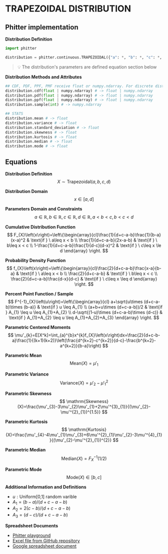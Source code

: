 # TRAPEZOIDAL DISTRIBUTION

## Phitter implementation

**Distribution Definition**

```python
import phitter

distribution = phitter.continuous.TRAPEZOIDAL({"a": *, "b": *, "c": *, "d": *})
```

> 💡 The distribution's parameters are defined equation section below

**Distribution Methods and Attributes**

```python
## CDF, PDF, PPF, PMF receive float or numpy.ndarray. For discrete distributions PMF instead of PDF. Parameters notation are in description of ditribution
distribution.cdf(float | numpy.ndarray) # -> float | numpy.ndarray
distribution.pdf(float | numpy.ndarray) # -> float | numpy.ndarray
distribution.ppf(float | numpy.ndarray) # -> float | numpy.ndarray
distribution.sample(int) # -> numpy.ndarray

## STATS
distribution.mean # -> float
distribution.variance # -> float
distribution.standard_deviation # -> float
distribution.skewness # -> float
distribution.kurtosis # -> float
distribution.median # -> float
distribution.mode # -> float
```

## Equations

**Distribution Definition**
$$ X\sim\mathrm{Trapezoidal}\left(a,b,c,d\right) $$

**Distribution Domain**
$$ x\in\left[a,d\right] $$

**Parameters Domain and Constraints**
$$ a\in\mathbb{R}, b\in\mathbb{R}, c\in\mathbb{R}, d\in\mathbb{R}, a < b < c, b < c <  d $$

**Cumulative Distribution Function**
$$ F_{X}\left(x\right)=\left\{\begin{array}{cl}\frac{1}{d+c-a-b}\frac{1}{b-a}(x-a)^2 & \text{if } \ a\leq x < b \\ \frac{1}{d+c-a-b}(2x-a-b) & \text{if } \ b\leq x < c \\ 1-\frac{1}{d+c-a-b}\frac{1}{d-c}(d-x)^2 & \text{if } \ c\leq x \le d \end{array} \right. $$

**Probability Density Function**
$$ f_{X}\left(x\right)=\left\{\begin{array}{cl}\frac{2}{d+c-a-b}\frac{x-a}{b-a} & \text{if } \ a\leq x < b \\ \frac{2}{d+c-a-b} & \text{if } \ b\leq x < c \\ \frac{2}{d+c-a-b}\frac{d-x}{d-c} & \text{if } \ c\leq x \leq d \end{array} \right. $$

**Percent Point Function / Sample**
$$ F^{-1}_{X}\left(u\right)=\left\{\begin{array}{cl} a+\sqrt{u\times (d+c-a-b)\times (b-a)} & \text{if } u \leq A_{1} \\ (a+b+u\times (d+c-a-b))/2 & \text{if } A_{1} \leq u \leq A_{1}+A_{2} \\ d-\sqrt{(1-u)\times (d+c-a-b)\times (d-c)} & \text{if } A_{1}+A_{2} \leq u \leq A_{1}+A_{2}+A_{3}  \end{array} \right. $$

**Parametric Centered Moments**
$$ \mu'_{k}=E[X^k]=\int_{a}^{b}x^{k}f_{X}\left(x\right)dx=\frac{2}{d+c-b-a}\frac{1}{(k+1)(k+2)}\left(\frac{d^{k+2}-c^{k+2}}{d-c}-\frac{b^{k+2}-a^{k+2}}{b-a}\right) $$

**Parametric Mean**
$$ \mathrm{Mean}(X)=\mu'_{1} $$

**Parametric Variance**
$$ \mathrm{Variance}(X)=\mu'_{2}-\mu'^{2}_{1} $$

**Parametric Skewness**
$$ \mathrm{Skewness}(X)=\frac{\mu'_{3}-3\mu'_{2}\mu'_{1}+2\mu'^{3}_{1}}{(\mu'_{2}-\mu'^{2}_{1})^{1.5}} $$

**Parametric Kurtosis**
$$ \mathrm{Kurtosis}(X)=\frac{\mu'_{4}-4\mu'_{1}\mu'_{3}+6\mu'^{2}_{1}\mu'_{2}-3\mu'^{4}_{1}}{(\mu'_{2}-\mu'^{2}_{1})^{2}} $$

**Parametric Median**
$$ \mathrm{Median}(X)=F^{-1}_{X}\left(1/2\right) $$

**Parametric Mode**
$$ \mathrm{Mode}(X)\in [b,c] $$

**Additional Information and Definitions**
- $u:\text{Uniform[0,1] random varible}$
- $A_{1}=(b-a)/(d+c-a-b)$
- $A_{2}=2(c-b)/(d+c-a-b)$
- $A_{3}=(d-c)/(d+c-a-b)$

**Spreadsheet Documents**

-   [Phitter playground](https://phitter.io/distributions/continuous/trapezoidal)
-   [Excel file from GitHub repository](https://github.com/phitterio/phitter-files/blob/main/continuous/trapezoidal.xlsx)
-   [Google spreadsheet document](https://docs.google.com/spreadsheets/d/1Gsk5M_R2q9Or8RTggKtTkqEk-cN6IuDgYqbmhFm5Xlw)
    